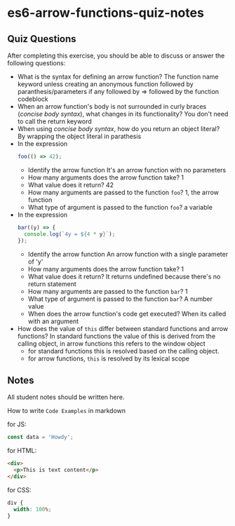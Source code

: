 # es6-arrow-functions-quiz-notes

## Quiz Questions

After completing this exercise, you should be able to discuss or answer the following questions:

- What is the syntax for defining an arrow function?
  The function name keyword unless creating an anonymous function followed by paranthesis/parameters if any followed by => followed by the function codeblock
- When an arrow function's body is not surrounded in curly braces (_concise body syntax_), what changes in its functionality?
  You don't need to call the return keyword
- When using _concise body syntax_, how do you return an object literal?
  By wrapping the object literal in parathesis
- In the expression
  ```js
  foo(() => 42);
  ```
  - Identify the arrow function
    It's an arrow function with no parameters
  - How many arguments does the arrow function take?
    1
  - What value does it return?
    42
  - How many arguments are passed to the function `foo`?
    1, the arrow function
  - What type of argument is passed to the function `foo`?
    a variable
- In the expression
  ```js
  bar((y) => {
    console.log(`4y = ${4 * y}`);
  });
  ```
  - Identify the arrow function
    An arrow function with a single parameter of 'y'
  - How many arguments does the arrow function take?
    1
  - What value does it return?
    It returns undefined because there's no return statement
  - How many arguments are passed to the function `bar`?
    1
  - What type of argument is passed to the function `bar`?
    A number value
  - When does the arrow function's code get executed?
    When its called with an argument
- How does the value of `this` differ between standard functions and arrow functions?
  In standard functions the value of this is derived from the calling object, in arrow functions this refers to the window object
  - for standard functions this is resolved based on the calling object.
  - for arrow functions, `this` is resolved by its lexical scope

## Notes

All student notes should be written here.

How to write `Code Examples` in markdown

for JS:

```javascript
const data = 'Howdy';
```

for HTML:

```html
<div>
  <p>This is text content</p>
</div>
```

for CSS:

```css
div {
  width: 100%;
}
```
